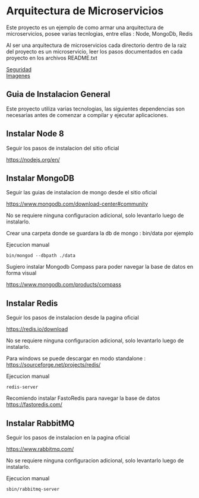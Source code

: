Arquitectura de Microservicios
=

Este proyecto es un ejemplo de como armar una arquitectura de microservicios, posee varias tecnlogias, entre ellas :
    Node, MongoDb, Redis

Al ser una arquitectura de microservicios cada directorio dentro de la raiz del proyecto es un microservicio, leer los pasos documentados en cada proyecto en los archivos README.txt

[Seguridad](auth/README.md)\
[Imagenes](image/README.md)


Guia de Instalacion General
-
Este proyecto utiliza varias tecnologias, las siguientes dependencias son necesarias antes de comenzar a compilar y ejecutar aplicaciones.

Instalar Node 8
-
Seguir los pasos de instalacion del sitio oficial

https://nodejs.org/en/


Instalar MongoDB
-

Seguir las guias de instalacion de mongo desde el sitio oficial

https://www.mongodb.com/download-center#community

No se requiere ninguna configuracion adicional, solo levantarlo luego de instalarlo.

Crear una carpeta donde se guardara la db de mongo : bin/data por ejemplo

Ejecucion manual

```
bin/mongod --dbpath ./data
```

Sugiero instalar Mongodb Compass para poder navegar la base de datos en forma visual

https://www.mongodb.com/products/compass


Instalar Redis
-

Seguir los pasos de instalacion desde la pagina oficial

https://redis.io/download

No se requiere ninguna configuracion adicional, solo levantarlo luego de instalarlo.

Para windows se puede descargar en modo standalone : https://sourceforge.net/projects/redis/

Ejecucion manual
```
redis-server
```

Recomiendo instalar FastoRedis para navegar la base de datos https://fastoredis.com/

Instalar RabbitMQ
-

Seguir los pasos de instalacion en la pagina oficial

https://www.rabbitmq.com/

No se requiere ninguna configuracion adicional, solo levantarlo luego de instalarlo.

Ejecucion manual
```
sbin/rabbitmq-server
```
